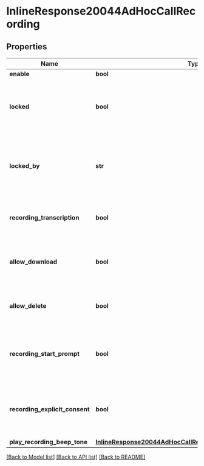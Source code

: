 # InlineResponse20044AdHocCallRecording

## Properties
Name | Type | Description | Notes
------------ | ------------- | ------------- | -------------
**enable** | **bool** |  | [optional] 
**locked** | **bool** | Whether the senior administrator allows users to modify the current settings. | [optional] 
**locked_by** | **str** | Which level of administrator prohibits the modification of the current settings. | [optional] 
**recording_transcription** | **bool** | Whether the call recording transcription is enabled. | [optional] 
**allow_download** | **bool** | Whether to allow user to download their own ad-hoc recording. | [optional] 
**allow_delete** | **bool** | Whether to allow user to delete their own ad-hoc recording. | [optional] 
**recording_start_prompt** | **bool** | Whether a prompt plays to call participants when the recording has started. | [optional] 
**recording_explicit_consent** | **bool** | Whether the Press 1 option that provides recording consent is enabled. | [optional] 
**play_recording_beep_tone** | [**InlineResponse20044AdHocCallRecordingPlayRecordingBeepTone**](InlineResponse20044AdHocCallRecordingPlayRecordingBeepTone.md) |  | [optional] 

[[Back to Model list]](../README.md#documentation-for-models) [[Back to API list]](../README.md#documentation-for-api-endpoints) [[Back to README]](../README.md)

